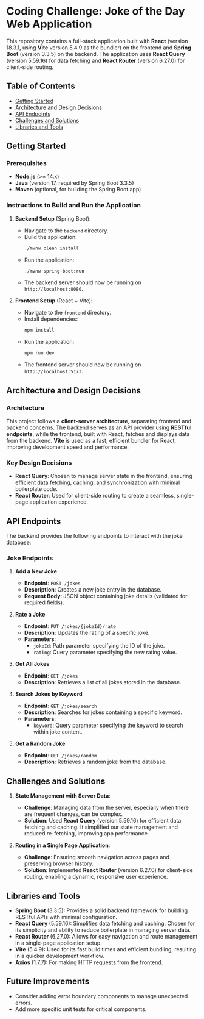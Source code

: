 # Coding Challenge: Joke of the Day Web Application

This repository contains a full-stack application built with **React** (version 18.3.1, using **Vite** version 5.4.9 as the bundler) on the frontend and **Spring Boot** (version 3.3.5) on the backend. The application uses **React Query** (version 5.59.16) for data fetching and **React Router** (version 6.27.0) for client-side routing.

## Table of Contents
- [Getting Started](#getting-started)
- [Architecture and Design Decisions](#architecture-and-design-decisions)
- [API Endpoints](#api-endpoints)
- [Challenges and Solutions](#challenges-and-solutions)
- [Libraries and Tools](#libraries-and-tools)

## Getting Started

### Prerequisites
- **Node.js** (>= 14.x)
- **Java** (version 17, required by Spring Boot 3.3.5)
- **Maven** (optional, for building the Spring Boot app)

### Instructions to Build and Run the Application

1. **Backend Setup** (Spring Boot):
   - Navigate to the `backend` directory.
   - Build the application:
     ```bash
     ./mvnw clean install
     ```
   - Run the application:
     ```bash
     ./mvnw spring-boot:run
     ```
   - The backend server should now be running on `http://localhost:8080`.

2. **Frontend Setup** (React + Vite):
   - Navigate to the `frontend` directory.
   - Install dependencies:
     ```bash
     npm install
     ```
   - Run the application:
     ```bash
     npm run dev
     ```
   - The frontend server should now be running on `http://localhost:5173`.

## Architecture and Design Decisions

### Architecture
This project follows a **client-server architecture**, separating frontend and backend concerns. The backend serves as an API provider using **RESTful endpoints**, while the frontend, built with React, fetches and displays data from the backend. **Vite** is used as a fast, efficient bundler for React, improving development speed and performance.

### Key Design Decisions
- **React Query**: Chosen to manage server state in the frontend, ensuring efficient data fetching, caching, and synchronization with minimal boilerplate code.
- **React Router**: Used for client-side routing to create a seamless, single-page application experience.

## API Endpoints

The backend provides the following endpoints to interact with the joke database:

### Joke Endpoints

1. **Add a New Joke**
   - **Endpoint**: `POST /jokes`
   - **Description**: Creates a new joke entry in the database.
   - **Request Body**: JSON object containing joke details (validated for required fields).

2. **Rate a Joke**
   - **Endpoint**: `PUT /jokes/{jokeId}/rate`
   - **Description**: Updates the rating of a specific joke.
   - **Parameters**:
     - `jokeId`: Path parameter specifying the ID of the joke.
     - `rating`: Query parameter specifying the new rating value.

3. **Get All Jokes**
   - **Endpoint**: `GET /jokes`
   - **Description**: Retrieves a list of all jokes stored in the database.
 
4. **Search Jokes by Keyword**
   - **Endpoint**: `GET /jokes/search`
   - **Description**: Searches for jokes containing a specific keyword.
   - **Parameters**: 
     - `keyword`: Query parameter specifying the keyword to search within joke content.
  
5. **Get a Random Joke**
   - **Endpoint**: `GET /jokes/random`
   - **Description**: Retrieves a random joke from the database.
   

## Challenges and Solutions

1. **State Management with Server Data**: 
   - **Challenge**: Managing data from the server, especially when there are frequent changes, can be complex.
   - **Solution**: Used **React Query** (version 5.59.16) for efficient data fetching and caching. It simplified our state management and reduced re-fetching, improving app performance.

2. **Routing in a Single Page Application**:
   - **Challenge**: Ensuring smooth navigation across pages and preserving browser history.
   - **Solution**: Implemented **React Router** (version 6.27.0) for client-side routing, enabling a dynamic, responsive user experience.

## Libraries and Tools

- **Spring Boot** (3.3.5): Provides a solid backend framework for building RESTful APIs with minimal configuration.
- **React Query** (5.59.16): Simplifies data fetching and caching. Chosen for its simplicity and ability to reduce boilerplate in managing server data.
- **React Router** (6.27.0): Allows for easy navigation and route management in a single-page application setup.
- **Vite** (5.4.9): Used for its fast build times and efficient bundling, resulting in a quicker development workflow.
- **Axios** (1.7.7): For making HTTP requests from the frontend.

## Future Improvements
- Consider adding error boundary components to manage unexpected errors.
- Add more specific unit tests for critical components.
